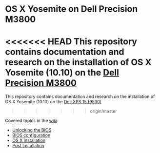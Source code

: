 OS X Yosemite on Dell Precision M3800
====================================

<<<<<<< HEAD
This repository contains documentation and research on the installation of OS X Yosemite (10.10) on the [Dell Precision M3800](http://www.dell.com/us/business/p/precision-m3800-workstation/pd) 
=======
This repository contains documentation and research on the installation of OS X Yosemite (10.10) on the [Dell XPS 15 (9530)](http://www.dell.com/us/business/p/precision-m3800-workstation/pd) 
>>>>>>> origin/master

Covered topics in the [wiki](https://github.com/AustinSMU/PRECISION-M3800-OSX/wiki):

  * [Unlocking the BIOS](https://github.com/AustinSMU/PRECISION-M3800-OSX/wiki/Unlocking%20the%20BIOS)
  * [BIOS configuration](https://github.com/AustinSMU/PRECISION-M3800-OSX/wiki/BIOS%20Configuration)
  * [OS X Installation](https://github.com/AustinSMU/PRECISION-M3800-OSX/wiki/Installation)
  * [Post Installation](https://github.com/AustinSMU/PRECISION-M3800-OSX/wiki/Post%20Installation)
